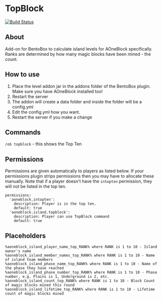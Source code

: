 # TopBlock
[![Build Status](https://ci.codemc.org/buildStatus/icon?job=BentoBoxWorld/TopBlock)](https://ci.codemc.org/job/BentoBoxWorld/job/TopBlock/)

## About

Add-on for BentoBox to calculate island levels for AOneBlock specifically. Ranks are determined by how many magic blocks have been mined - the count.

## How to use

1. Place the level addon jar in the addons folder of the BentoBox plugin. Make sure you have AOneBlock installed too!
2. Restart the server
3. The addon will create a data folder and inside the folder will be a config.yml
4. Edit the config.yml how you want.
5. Restart the server if you make a change

## Commands

`/ob topblock` - this shows the Top Ten

## Permissions
Permissions are given automatically to players as listed below. If your permissions plugin strips permissions then you may have to allocate these manually. Note that if a player doesn't have the `intopten` permission, they will not be listed in the top ten.

```
permissions:    
  'aoneblock.intopten':
    description: Player is in the top ten.
    default: true
  'aoneblock.island.topblock':
    description: Player can use TopBlock command
    default: true
```

## Placeholders

```
%aoneblock_island_player_name_top_RANK% where RANK is 1 to 10 - Island owner's name
%aoneblock_island_member_names_top_RANK% where RANK is 1 to 10 - Name of island team members
%aoneblock_island_phase_name_top_RANK% where RANK is 1 to 10 - Name of the phase they have reached
%aoneblock_island_phase_number_top_RANK% where RANK is 1 to 10 - Phase number, e.g. Plains is 1, Underground is 2, etc.
%aoneblock_island_count_top_RANK% where RANK is 1 to 10 - Block Count of magic blocks mined this round
%aoneblock_island_lifetime_top_RANK% where RANK is 1 to 10 - Lifetime count of magic blocks mined
```
